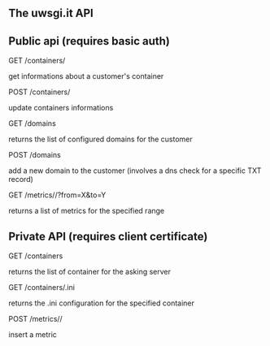 The uwsgi.it API
----------------

Public api (requires basic auth)
--------------------------------

GET /containers/<id>

get informations about a customer's container

POST /containers/<id>

update containers informations

GET /domains

returns the list of configured domains for the customer

POST /domains

add a new domain to the customer (involves a dns check for a specific TXT record)

GET /metrics/<id>/<arg>?from=X&to=Y

returns a list of metrics for the specified range


Private API (requires client certificate)
-----------------------------------------

GET /containers

returns the list of container for the asking server

GET /containers/<id>.ini

returns the .ini configuration for the specified container

POST /metrics/<id>/<arg>

insert a metric
